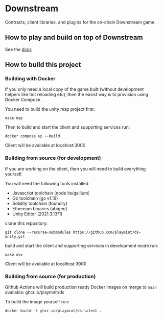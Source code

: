 # Downstream

Contracts, client libraries, and plugins for the on-chain Downstream game.

## How to play and build on top of Downstream

See the [docs](./docs/README.md)

## How to build this project

### Building with Docker

If you only need a local copy of the game built (without development helpers
like hot reloading etc), then the easist way is to provision using
Docker Compose.

You need to build the unity map project first:

```
make map
```

Then to build and start the client and supporting services run:

```
docker compose up --build
```

Client will be available at locahost:3000

### Building from source (for development)

If you are working on the client, then you will need to build everything
yourself.

You will need the following tools installed:

* Javascript toolchain (node lts/gallium)
* Go toolchain (go v1.19)
* Solidity toolchain (foundry)
* Ethereum binaries (abigen)
* Unity Editor (2021.3.13f1)

clone this repository:

```
git clone --recurse-submodules https://github.com/playmint/ds-unity.git
```

build and start the client and supporting services in development mode run:

```
make dev
```

Client will be available at localhost:3000


### Building from source (for production)

Github Actions will build production ready Docker images on merge to `main`
available: ghcr.io/playmint/ds

To build the image yourself run:

```
docker build -t ghcr.io/playmint/ds:latest .
```




